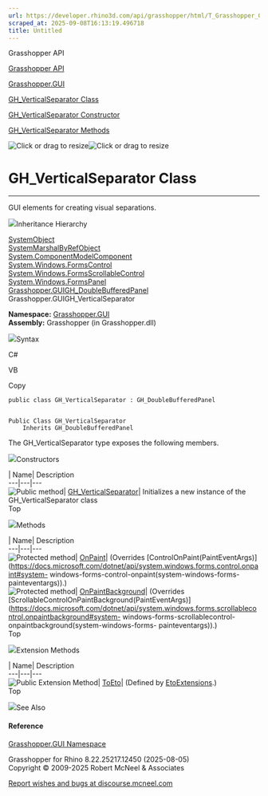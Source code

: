 ```yaml
---
url: https://developer.rhino3d.com/api/grasshopper/html/T_Grasshopper_GUI_GH_VerticalSeparator.htm
scraped_at: 2025-09-08T16:13:19.496718
title: Untitled
---
```


Grasshopper API

[Grasshopper API](../html/723c01da-9986-4db2-8f53-6f3a7494df75.htm
"Grasshopper API")

[Grasshopper.GUI](../html/N_Grasshopper_GUI.htm "Grasshopper.GUI")

[GH_VerticalSeparator
Class](../html/T_Grasshopper_GUI_GH_VerticalSeparator.htm
"GH_VerticalSeparator Class")

[GH_VerticalSeparator Constructor
](../html/M_Grasshopper_GUI_GH_VerticalSeparator__ctor.htm
"GH_VerticalSeparator Constructor ")

[GH_VerticalSeparator
Methods](../html/Methods_T_Grasshopper_GUI_GH_VerticalSeparator.htm
"GH_VerticalSeparator Methods")

![Click or drag to resize](../icons/TocOpen.gif)![Click or drag to
resize](../icons/TocClose.gif)

# GH_VerticalSeparator Class  
  
---  
  
GUI elements for creating visual separations.

![](../icons/SectionExpanded.png)Inheritance Hierarchy

[SystemObject](https://docs.microsoft.com/dotnet/api/system.object)  
[SystemMarshalByRefObject](https://docs.microsoft.com/dotnet/api/system.marshalbyrefobject)  
[System.ComponentModelComponent](https://docs.microsoft.com/dotnet/api/system.componentmodel.component)  
[System.Windows.FormsControl](https://docs.microsoft.com/dotnet/api/system.windows.forms.control)  
[System.Windows.FormsScrollableControl](https://docs.microsoft.com/dotnet/api/system.windows.forms.scrollablecontrol)  
[System.Windows.FormsPanel](https://docs.microsoft.com/dotnet/api/system.windows.forms.panel)  
[Grasshopper.GUIGH_DoubleBufferedPanel](T_Grasshopper_GUI_GH_DoubleBufferedPanel.htm)  
Grasshopper.GUIGH_VerticalSeparator  

**Namespace:** [Grasshopper.GUI](N_Grasshopper_GUI.htm)  
**Assembly:** Grasshopper (in Grasshopper.dll)

![](../icons/SectionExpanded.png)Syntax

C#

VB

Copy

    
    
    public class GH_VerticalSeparator : GH_DoubleBufferedPanel
    
    
    Public Class GH_VerticalSeparator
    	Inherits GH_DoubleBufferedPanel

The GH_VerticalSeparator type exposes the following members.

![](../icons/SectionExpanded.png)Constructors

| Name| Description  
---|---|---  
![Public method](../icons/pubmethod.gif)|
[GH_VerticalSeparator](M_Grasshopper_GUI_GH_VerticalSeparator__ctor.htm)|
Initializes a new instance of the GH_VerticalSeparator class  
Top

![](../icons/SectionExpanded.png)Methods

| Name| Description  
---|---|---  
![Protected method](../icons/protmethod.gif)|
[OnPaint](M_Grasshopper_GUI_GH_VerticalSeparator_OnPaint.htm)|  (Overrides
[ControlOnPaint(PaintEventArgs)](https://docs.microsoft.com/dotnet/api/system.windows.forms.control.onpaint#system-
windows-forms-control-onpaint\(system-windows-forms-painteventargs\)).)  
![Protected method](../icons/protmethod.gif)|
[OnPaintBackground](M_Grasshopper_GUI_GH_VerticalSeparator_OnPaintBackground.htm)|
(Overrides
[ScrollableControlOnPaintBackground(PaintEventArgs)](https://docs.microsoft.com/dotnet/api/system.windows.forms.scrollablecontrol.onpaintbackground#system-
windows-forms-scrollablecontrol-onpaintbackground\(system-windows-forms-
painteventargs\)).)  
Top

![](../icons/SectionExpanded.png)Extension Methods

| Name| Description  
---|---|---  
![Public Extension Method](../icons/pubextension.gif)|
[ToEto](M_Grasshopper_EtoExtensions_ToEto_7.htm)|  (Defined by
[EtoExtensions](T_Grasshopper_EtoExtensions.htm).)  
Top

![](../icons/SectionExpanded.png)See Also

#### Reference

[Grasshopper.GUI Namespace](N_Grasshopper_GUI.htm)

Grasshopper for Rhino 8.22.25217.12450 (2025-08-05)  
Copyright © 2009-2025 Robert McNeel & Associates

[Report wishes and bugs at
discourse.mcneel.com](https://discourse.mcneel.com/c/grasshopper)

